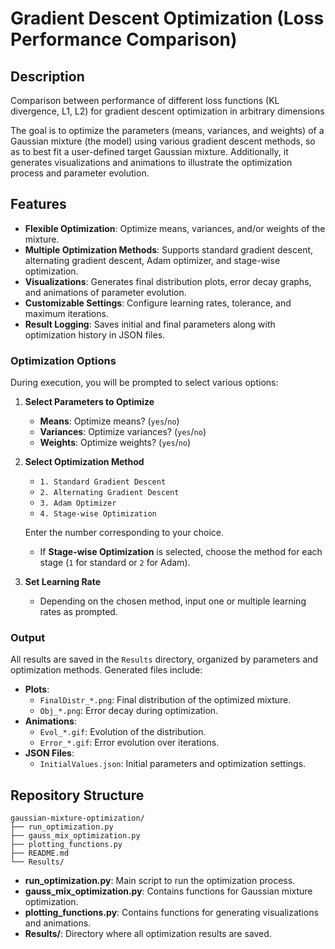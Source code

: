 # Gradient Descent Optimization (Loss Performance Comparison)

## Description
Comparison between performance of different loss functions (KL divergence, L1, L2) for gradient descent optimization in arbitrary dimensions

The goal is to optimize the parameters (means, variances, and weights) of a Gaussian mixture (the model) using various gradient descent methods, so as to best fit a user-defined target Gaussian mixture. Additionally, it generates visualizations and animations to illustrate the optimization process and parameter evolution.

## Features

- **Flexible Optimization**: Optimize means, variances, and/or weights of the mixture.
- **Multiple Optimization Methods**: Supports standard gradient descent, alternating gradient descent, Adam optimizer, and stage-wise optimization.
- **Visualizations**: Generates final distribution plots, error decay graphs, and animations of parameter evolution.
- **Customizable Settings**: Configure learning rates, tolerance, and maximum iterations.
- **Result Logging**: Saves initial and final parameters along with optimization history in JSON files.

### Optimization Options

During execution, you will be prompted to select various options:

1. **Select Parameters to Optimize**

    - **Means**: Optimize means? (`yes`/`no`)
    - **Variances**: Optimize variances? (`yes`/`no`)
    - **Weights**: Optimize weights? (`yes`/`no`)

2. **Select Optimization Method**

    - `1. Standard Gradient Descent`
    - `2. Alternating Gradient Descent`
    - `3. Adam Optimizer`
    - `4. Stage-wise Optimization`

    Enter the number corresponding to your choice.

    - If **Stage-wise Optimization** is selected, choose the method for each stage (`1` for standard or `2` for Adam).

3. **Set Learning Rate**

    - Depending on the chosen method, input one or multiple learning rates as prompted.

### Output

All results are saved in the `Results` directory, organized by parameters and optimization methods. Generated files include:

- **Plots**:
  - `FinalDistr_*.png`: Final distribution of the optimized mixture.
  - `Obj_*.png`: Error decay during optimization.
- **Animations**:
  - `Evol_*.gif`: Evolution of the distribution.
  - `Error_*.gif`: Error evolution over iterations.
- **JSON Files**:
  - `InitialValues.json`: Initial parameters and optimization settings.

## Repository Structure

```
gaussian-mixture-optimization/
├── run_optimization.py
├── gauss_mix_optimization.py
├── plotting_functions.py
├── README.md
└── Results/
```

- **run_optimization.py**: Main script to run the optimization process.
- **gauss_mix_optimization.py**: Contains functions for Gaussian mixture optimization.
- **plotting_functions.py**: Contains functions for generating visualizations and animations.
- **Results/**: Directory where all optimization results are saved.
